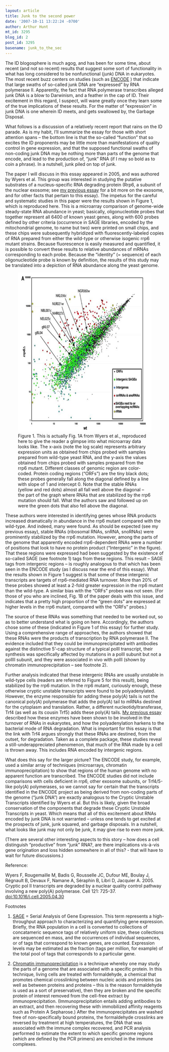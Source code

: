 ```yaml
---
layout: article
title: Junk to the second power
date: '2007-10-11 13:22:24 -0700'
author: Arthur Hunt
mt_id: 3295
blog_id: 2
post_id: 3295
basename: junk_to_the_sec
---
```

The ID blogosphere is much agog, and has been for some time, about recent (and not so recent) results that suggest some sort of functionality in what has long considered to be nonfunctional (junk) DNA in eukaryotes.  The most recent buzz centers on studies (such as [ENCODE](http://www.genome.gov/10005107) ) that indicate that large swaths of so-called junk DNA are “expressed” by RNA polymerase II.  Apparently, the fact that RNA polymerase transcribes alleged junk DNA is a blow to Darwinism, and a feather in the cap of ID.  Their excitement in this regard, I suspect, will wane greatly once they learn some of the true implications of these results.   For the matter of “expression” in junk DNA is one wherein ID meets, and gets swallowed by, the Garbage Disposal.

What follows is a discussion of a relatively recent report that rains on the ID parade.  As is my habit, I’ll summarize the essay for those with short attention spans – the bottom line is that the so-called “function” that so excites the ID proponents may be little more than manifestations of quality control in gene expression, and that the supposed functional swaths of non-coding junk DNA may be nothing more than parts of the genome that encode, and lead to the production of, “junk” RNA (if I may so bold as to coin a phrase).  In a nutshell, junk piled on top of junk.

The paper I will discuss in this essay appeared in 2005, and was authored by Wyers et al.  This group was interested in studying the putative substrates of a nucleus-specific RNA degrading protein (Rrp6, a subunit of the nuclear exosome; see [my previous essay](http://pandasthumb.org/archives/2007/10/you-have-to-spe.html#more)  for a bit more on the exosome, and for other facts that pertain to this essay).  The impetus for the careful and systematic studies in this paper were the results shown in Figure 1, which is reproduced here.  This is a microarray comparison of genome-wide steady-state RNA abundance in yeast; basically, oligonucleotide probes that together represent all 6400 of known yeast genes, along with 600 probes defined by other criteria (occurrence in SAGE libraries, encoded by the mitochondrial genome, to name but two) were printed on small chips, and these chips were subsequently hybridized with fluorescently-labeled copies of RNA prepared from either the wild-type or otherwise isogenic rrp6 mutant strains.  Because fluorescence is easily measured and quantified, it is possible to convert these results to relative abundances of mRNAs corresponding to each probe.  Because the “identity” (= sequence) of each oligonucleotide probe is known by definition, the results of this study may be translated into a depiction of RNA abundance along the yeast genome.  

<figure>
<img src="/uploads/2007/Fig1A.jpg" alt="Fig1A.jpg" width="600" height="506" />
<figcaption markdown="span">
Figure 1.  This is actually Fig. 1A from Wyers et al., reproduced here to give the reader a glimpse into what microarray data looks like.  The x-axis (note the log scale) represents arbitrary expression units as obtained from chips probed with samples prepared from wild-type yeast RNA, and the y-axis the values obtained from chips probed with samples prepared from the rrp6 mutant.  Different classes of genomic region are color-coded.  Protein coding regions (“ORFs”) are the tiny black dots; these probes generally fall along the diagonal defined by a line with slope of 1 and intercept 0.  Note that the stable RNAs (yellow and red dots) almost all fall well above the diagonal – the part of the graph where RNAs that are stabilized by the rrp6 mutation should fall.  What the authors saw and followed up on were the green dots that also fell above the diagonal.  

</figcaption>
</figure>

These authors were interested in identifying genes whose RNA products increased dramatically in abundance in the rrp6 mutant compared with the wild-type.  And indeed, many were found.  As should be expected (see my previous essay), stable RNAs (ribosomal RNAs, snRNA, snoRNAs) were prominently stabilized by the rrp6 mutation.  However, among the parts of the genome that apparently encoded rrp6-dependent RNAs were a number of positions that look to have no protein product (“Intergenic” in the figure).  That these regions were expressed had been suggested by the existence of so-called SAGE (see footnote 1) tags from these regions.  This result – SAGE tags from intergenic regions – is roughly analogous to that which has been seen in the ENCODE study (as I discuss near the end of this essay).  What the results shown in Figure 1 suggest is that some of these intergenic transcripts are targets of rrp6-mediated RNA turnover.  More than 20% of these probes showed at least a 2-fold greater expression in the rrp6 mutant than the wild-type.  A similar bias with the “ORFs” probes was not seen.  (For those of you who are inclined, Fig. 1B of the paper deals with this issue, and indicates that a pretty high proportion of the “green dots” are expressed at higher levels in the rrp6 mutant, compared with the “ORFs” probes.)

The source of these RNAs was something that needed to be worked out, so as to better understand what is going on here.  Accordingly, the authors chose some of these (indicated in Figure 1 of this essay) for further study.  Using a comprehensive range of approaches, the authors showed that these RNAs were the products of transcription by RNA polymerase II.  The evidence included that they could be immunoprecipitated with antibodies against the distinctive 5’-cap structure of a typical polII transcript, their synthesis was specifically affected by mutations in a polII subunit but not a polIII subunit, and they were associated in vivo with polII (shown by chromatin immunoprecipitation – see footnote 2). 

Further analysis indicated that these intergenic RNAs are usually unstable in wild-type cells (readers are referred to Figure 5 for this result), being stabilized by the rrp6 mutation.  In the rrp6 mutant, curiously enough, these otherwise cryptic unstable transcripts were found to be polyadenylated.  However, the enzyme responsible for adding these poly(A) tails is not the canonical poly(A) polymerase that adds the poly(A) tail to mRNAs destined for the cytoplasm and translation.  Rather, a different nucleotidyltransferase, Trf4 (as well as its cousin Trf5) adds these poly(A) tails.  [My previous essay](http://pandasthumb.org/archives/2007/10/you-have-to-spe.html#more) described how these enzymes have been shown to be involved in the turnover of RNAs in eukaryotes, and how the polyadenylation harkens to the bacterial mode of RNA degradation.  What is important for this essay is that the link with Trf4 argues strongly that these RNAs are destined, from the outset, for degradation.  Taken as a complete package, these studies reveal a still-underappreciated phenomenon, that much of the RNA made by a cell is thrown away.  This includes RNA encoded by intergenic regions.

What does this say for the larger picture?  The ENCODE study, for example, used a similar array of techniques (microarrays, chromatin immunoprecipitation) to show that regions of the human genome with no apparent function are transcribed.  The ENCODE studies did not include comparisons with cells deficient in rrp6, other exosome subunits, or Trf4/5-like poly(A) polymerases, so we cannot say for certain that the transcripts identified in the ENCODE project as being derived from non-coding parts of the genome (“junk DNA”) are exactly analogous to the Cryptic Unstable Transcripts identified by Wyers et al.  But this is likely, given the broad conservation of the components that degrade these Cryptic Unstable Transcripts in yeast.  Which means that all of this excitement about RNAs encoded by junk DNA is not warranted – unless one tends to get excited at the prospects of junk, junk squared, and garbage disposals.  In a nutshell, what looks like junk may not only be junk, it may give rise to even more junk.

(There are several other interesting aspects to this story – how does a cell distinguish “productive” from “junk” RNA?, are there implications vis-à-vis gene origination and loss hidden somewhere in all of this? - that will have to wait for future discussions.)

Reference: 

Wyers F, Rougemaille M, Badis G, Rousselle JC, Dufour ME, Boulay J, Régnault B, Devaux F, Namane A, Séraphin B, Libri D, Jacquier A. 2005.  Cryptic pol II transcripts are degraded by a nuclear quality control pathway involving a new poly(A) polymerase. Cell 121: 725-37. [doi:10.1016/j.cell.2005.04.30](http://dx.doi.org/10.1016/j.cell.2005.04.030) 

Footnotes

1. [SAGE](http://en.wikipedia.org/wiki/Serial_Analysis_of_Gene_Expression) = Serial Analysis of Gene Expression.  This term represents a high-throughput approach to characterizing and quantifying gene expression.  Briefly, the RNA population in a cell is converted to collections of concatameric sequence tags of relatively uniform size, these collections are sequenced en mass, and the occurrences of individual sequences, or of tags that correspond to known genes, are counted.  Expression levels may be estimated as the fraction (tags per million, for example) of the total pool of tags that corresponds to a particular gene.

2.  [Chromatin immunoprecipitation](http://en.wikipedia.org/wiki/Chromatin_immunoprecipitation) is a technique whereby one may study the parts of a genome that are associated with a specific protein.  In this technique, living cells are treated with formaldehyde, a chemical that promotes chemical crosslinking between nucleic acids and proteins (as well as between proteins and proteins – this is the reason formaldehyde is used as a sort of preservative), then they are broken and the specific protein of interest removed from the cell-free extract by immunoprecipitation.  (Immunoprecipitation entails adding antibodies to an extract, and then recovering these with immobilized affinity reagents such as Protein A Sepharose.)  After the immunoprecipitates are washed free of non-specifically bound proteins, the formaldehyde crosslinks are reversed by treatment at high temperatures, the DNA that was associated with the immune complex recovered, and PCR analysis performed to estimate the extent to which specific genome regions (which are defined by the PCR primers) are enriched in the immune complexes.
